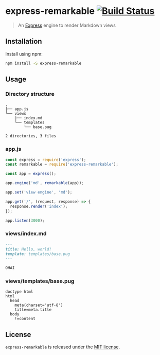 # express-remarkable [![Build Status](https://travis-ci.org/xavierdutreilh/express-remarkable.svg?branch=master)](https://travis-ci.org/xavierdutreilh/express-remarkable)

> An [Express](https://github.com/expressjs/express) engine to render Markdown views

## Installation

Install using npm:

```bash
npm install -S express-remarkable
```

## Usage

### Directory structure

```
.
├── app.js
└── views
    ├── index.md
    └── templates
        └── base.pug

2 directories, 3 files
```

### app.js

```javascript
const express = require('express');
const remarkable = require('express-remarkable');

const app = express();

app.engine('md', remarkable(app));

app.set('view engine', 'md');

app.get('/', (request, response) => {
  response.render('index');
});

app.listen(3000);
```

### views/index.md

```markdown
---
title: Hello, world!
template: templates/base.pug
---

OHAI
```

### views/templates/base.pug

```pug
doctype html
html
  head
    meta(charset='utf-8')
    title=meta.title
  body
    !=content
```

## License

`express-remarkable` is released under the [MIT license](http://en.wikipedia.org/wiki/MIT_License).
